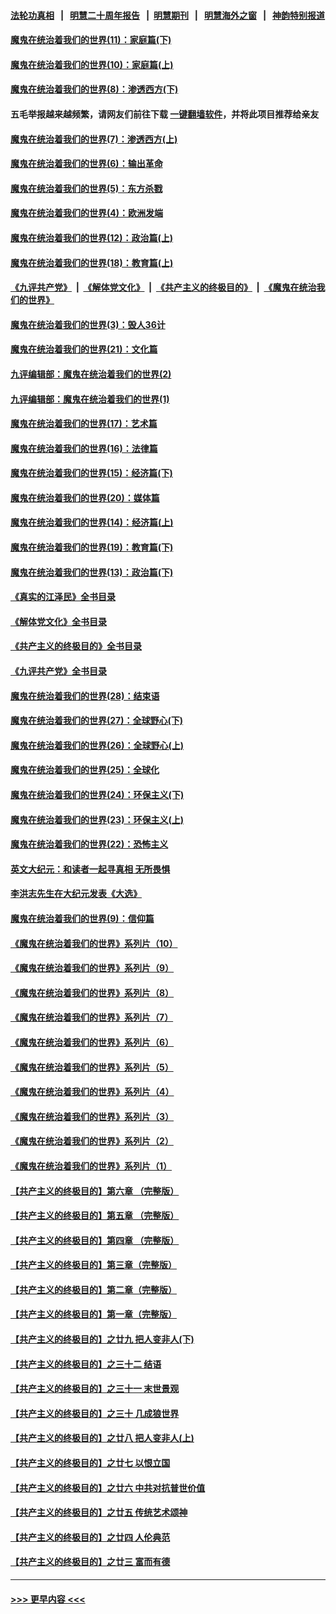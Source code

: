 #### [法轮功真相](https://github.com/gfw-breaker/truth/blob/master/README.md?t=0) &nbsp;&nbsp;|&nbsp;&nbsp; [明慧二十周年报告](https://github.com/gfw-breaker/mh-reports/blob/master/README.md?t=0) &nbsp;&nbsp;|&nbsp;&nbsp;[明慧期刊](https://github.com/gfw-breaker/mh-qikan) &nbsp;&nbsp;|&nbsp;&nbsp; [明慧海外之窗](https://github.com/gfw-breaker/mh-news/blob/master/README.md?t=0) &nbsp;&nbsp;|&nbsp;&nbsp; [神韵特别报道](https://github.com/gfw-breaker/mh-news/blob/master/shenyun.md?t=0)
#### [魔鬼在统治着我们的世界(11)：家庭篇(下)](../pages/nsc422/n10440961.md?t=12041401) 
#### [魔鬼在统治着我们的世界(10)：家庭篇(上)](../pages/nsc422/n10435448.md?t=12041401) 
#### [魔鬼在统治着我们的世界(8)：渗透西方(下)](../pages/nsc422/n10429603.md?t=12041401) 
#### 五毛举报越来越频繁，请网友们前往下载 [一键翻墙软件](https://github.com/gfw-breaker/ssr-accounts)，并将此项目推荐给亲友
#### [魔鬼在统治着我们的世界(7)：渗透西方(上)](../pages/nsc422/n10426013.md?t=12041401) 
#### [魔鬼在统治着我们的世界(6)：输出革命](../pages/nsc422/n10421536.md?t=12041401) 
#### [魔鬼在统治着我们的世界(5)：东方杀戮](../pages/nsc422/n10417707.md?t=12041401) 
#### [魔鬼在统治着我们的世界(4)：欧洲发端](../pages/nsc422/n10414890.md?t=12041401) 
#### [魔鬼在统治着我们的世界(12)：政治篇(上)](../pages/nsc422/n10444576.md?t=12041401) 
#### [魔鬼在统治着我们的世界(18)：教育篇(上)](../pages/nsc422/n10526970.md?t=12041401) 
#### [《九评共产党》](https://github.com/begood0513/9ping.md/blob/master/README.md) &nbsp;|&nbsp; [《解体党文化》](../../../../jtdwh.md/blob/master/README.md)  &nbsp;|&nbsp; [《共产主义的终极目的》](../../../../gczydzjmd.md/blob/master/README.md) &nbsp;|&nbsp; [《魔鬼在统治我们的世界》](../../../../mgztzwmdsj.md/blob/master/README.md) 
#### [魔鬼在统治着我们的世界(3)：毁人36计](../pages/nsc422/n10411583.md?t=12041401) 
#### [魔鬼在统治着我们的世界(21)：文化篇](../pages/nsc422/n10597706.md?t=12041401) 
#### [九评编辑部：魔鬼在统治着我们的世界(2)](../pages/nsc422/n10410036.md?t=12041401) 
#### [九评编辑部：魔鬼在统治着我们的世界(1)](../pages/nsc422/n10406825.md?t=12041401) 
#### [魔鬼在统治着我们的世界(17)：艺术篇](../pages/nsc422/n10499093.md?t=12041401) 
#### [魔鬼在统治着我们的世界(16)：法律篇](../pages/nsc422/n10485969.md?t=12041401) 
#### [魔鬼在统治着我们的世界(15)：经济篇(下)](../pages/nsc422/n10469975.md?t=12041401) 
#### [魔鬼在统治着我们的世界(20)：媒体篇](../pages/nsc422/n10586579.md?t=12041401) 
#### [魔鬼在统治着我们的世界(14)：经济篇(上)](../pages/nsc422/n10457370.md?t=12041401) 
#### [魔鬼在统治着我们的世界(19)：教育篇(下)](../pages/nsc422/n10564808.md?t=12041401) 
#### [魔鬼在统治着我们的世界(13)：政治篇(下)](../pages/nsc422/n10448270.md?t=12041401) 
#### [《真实的江泽民》全书目录](../pages/nsc422/n13721399.md?t=12041401) 
#### [《解体党文化》全书目录](../pages/nsc422/n13721157.md?t=12041401) 
#### [《共产主义的终极目的》全书目录](../pages/nsc422/n13721048.md?t=12041401) 
#### [《九评共产党》全书目录](../pages/nsc422/n13708085.md?t=12041401) 
#### [魔鬼在统治着我们的世界(28)：结束语](../pages/nsc422/n10936246.md?t=12041401) 
#### [魔鬼在统治着我们的世界(27)：全球野心(下)](../pages/nsc422/n10928319.md?t=12041401) 
#### [魔鬼在统治着我们的世界(26)：全球野心(上)](../pages/nsc422/n10900318.md?t=12041401) 
#### [魔鬼在统治着我们的世界(25)：全球化](../pages/nsc422/n10788205.md?t=12041401) 
#### [魔鬼在统治着我们的世界(24)：环保主义(下)](../pages/nsc422/n10695307.md?t=12041401) 
#### [魔鬼在统治着我们的世界(23)：环保主义(上)](../pages/nsc422/n10688613.md?t=12041401) 
#### [魔鬼在统治着我们的世界(22)：恐怖主义](../pages/nsc422/n10614727.md?t=12041401) 
#### [英文大纪元：和读者一起寻真相 无所畏惧](../pages/nsc422/n12542027.md?t=12041401) 
#### [李洪志先生在大纪元发表《大选》](../pages/nsc422/n12534746.md?t=12041401) 
#### [魔鬼在统治着我们的世界(9)：信仰篇](../pages/nsc422/n10432159.md?t=12041401) 
#### [《魔鬼在统治着我们的世界》系列片（10）](../pages/nsc422/n12292670.md?t=12041401) 
#### [《魔鬼在统治着我们的世界》系列片（9）](../pages/nsc422/n12290859.md?t=12041401) 
#### [《魔鬼在统治着我们的世界》系列片（8）](../pages/nsc422/n12287445.md?t=12041401) 
#### [《魔鬼在统治着我们的世界》系列片（7）](../pages/nsc422/n12283425.md?t=12041401) 
#### [《魔鬼在统治着我们的世界》系列片（6）](../pages/nsc422/n12282314.md?t=12041401) 
#### [《魔鬼在统治着我们的世界》系列片（5）](../pages/nsc422/n12281419.md?t=12041401) 
#### [《魔鬼在统治着我们的世界》系列片（4）](../pages/nsc422/n12274024.md?t=12041401) 
#### [《魔鬼在统治着我们的世界》系列片（3）](../pages/nsc422/n12271322.md?t=12041401) 
#### [《魔鬼在统治着我们的世界》系列片（2）](../pages/nsc422/n12269049.md?t=12041401) 
#### [《魔鬼在统治着我们的世界》系列片（1）](../pages/nsc422/n12267575.md?t=12041401) 
#### [【共产主义的终极目的】第六章 （完整版）](../pages/nsc422/n11428913.md?t=12041401) 
#### [【共产主义的终极目的】第五章 （完整版）](../pages/nsc422/n11428912.md?t=12041401) 
#### [【共产主义的终极目的】第四章 （完整版）](../pages/nsc422/n11428907.md?t=12041401) 
#### [【共产主义的终极目的】第三章（完整版）](../pages/nsc422/n11428848.md?t=12041401) 
#### [【共产主义的终极目的】第二章（完整版）](../pages/nsc422/n11428831.md?t=12041401) 
#### [【共产主义的终极目的】第一章（完整版）](../pages/nsc422/n11417651.md?t=12041401) 
#### [【共产主义的终极目的】之廿九 把人变非人(下)](../pages/nsc422/n11344140.md?t=12041401) 
#### [【共产主义的终极目的】之三十二 结语](../pages/nsc422/n11360535.md?t=12041401) 
#### [【共产主义的终极目的】之三十一 末世景观](../pages/nsc422/n11351129.md?t=12041401) 
#### [【共产主义的终极目的】之三十 几成狼世界](../pages/nsc422/n11348280.md?t=12041401) 
#### [【共产主义的终极目的】之廿八 把人变非人(上)](../pages/nsc422/n11340492.md?t=12041401) 
#### [【共产主义的终极目的】之廿七 以恨立国](../pages/nsc422/n11336944.md?t=12041401) 
#### [【共产主义的终极目的】之廿六 中共对抗普世价值](../pages/nsc422/n11324785.md?t=12041401) 
#### [【共产主义的终极目的】之廿五 传统艺术颂神](../pages/nsc422/n11296396.md?t=12041401) 
#### [【共产主义的终极目的】之廿四 人伦典范](../pages/nsc422/n11296397.md?t=12041401) 
#### [【共产主义的终极目的】之廿三 富而有德](../pages/nsc422/n11283598.md?t=12041401) 

----
#### [ >>> 更早内容 <<< ](../indexes/nsc422-earlier.md)
